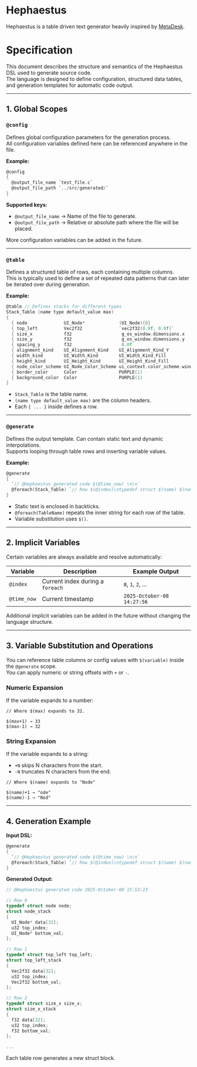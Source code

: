 # Hephaestus 

Hephaestus is a table driven text generator heavily inspired by [MetaDesk](https://github.com/ryanfleury/metadesk). 

# Specification

This document describes the structure and semantics of the Hephaestus DSL used to generate source code.  
The language is designed to define configuration, structured data tables, and generation templates for automatic code output.

---

## 1. Global Scopes

### `@config`
Defines global configuration parameters for the generation process.  
All configuration variables defined here can be referenced anywhere in the file.

**Example:**
```c
@config
{
  @output_file_name `test_file.c`
  @output_file_path `../src/generated/`
}
```
**Supported keys:**
- `@output_file_name` → Name of the file to generate.
- `@output_file_path` → Relative or absolute path where the file will be placed.

More configuration variables can be added in the future.

---

### `@table`
Defines a structured table of rows, each containing multiple columns.  
This is typically used to define a set of repeated data patterns that can later be iterated over during generation.

**Example:**
```c
@table // Defines stacks for different types
Stack_Table (name type default_value max)
{
  { node              UI_Node*             (UI_Node){0}                   32 }
  { top_left          Vec2f32              `vec2f32(0.0f, 0.0f)`          32 }
  { size_x            f32                   g_os_window.dimensions.x      32 }
  { size_y            f32                   g_os_window.dimensions.y      32 }
  { spacing_y         f32                   0.0f                          32 }
  { alignment_kind    UI_Alignment_Kind    UI_Alignment_Kind_Y            32 }
  { width_kind        UI_Width_Kind        UI_Width_Kind_Fill             32 }
  { height_kind       UI_Height_Kind       UI_Height_Kind_Fill            32 }
  { node_color_scheme UI_Node_Color_Scheme ui_context.color_scheme.window 32 }
  { border_color      Color                PURPLE(1)                      32 }
  { background_color  Color                PURPLE(1)                      32 }
}
```
- `Stack_Table` is the table name.
- `(name type default_value max)` are the column headers.
- Each `{ ... }` inside defines a row.

---

### `@generate`
Defines the output template. Can contain static text and dynamic interpolations.  
Supports looping through table rows and inserting variable values.

**Example:**
```c
@generate
{
  `// @Hephaestus generated code $(@time_now) \n\n`
  @foreach(Stack_Table) `// Row $(@index)\ntypedef struct $(name) $(name);\nstruct $(name)_stack\n{\n  $(type) data[$(max)];\n  u32 top_index;\n  $(type) bottom_val;\n};\n\n\n`
}
```

- Static text is enclosed in backticks.
- `@foreach(TableName)` repeats the inner string for each row of the table.
- Variable substitution uses `$()`.

---

## 2. Implicit Variables

Certain variables are always available and resolve automatically:

| Variable         | Description                               | Example Output                                 |
|-------------------|--------------------------------------------|-----------------------------------------------|
| `@index`          | Current index during a `foreach`          | `0`, `1`, `2`, ...                            |
| `@time_now`       | Current timestamp                         | `2025-October-08 14:27:56` |

Additional implicit variables can be added in the future without changing the language structure.

---

## 3. Variable Substitution and Operations

You can reference table columns or config values with `$(variable)` inside the `@generate` scope.  
You can apply numeric or string offsets with `+` or `-`.

### Numeric Expansion
If the variable expands to a number:
```
// Where $(max) expands to 32.

$(max+1) → 33
$(max-1) → 32
```

### String Expansion
If the variable expands to a string:
- `+N` skips N characters from the start.  
- `-N` truncates N characters from the end.

```
// Where $(name) expands to "Node"

$(name)+1 → "ode"
$(name)-1 → "Nod"
```

---

## 4. Generation Example

**Input DSL:**
```c
@generate
{
  `// @Hephaestus generated code $(@time_now) \n\n`
  @foreach(Stack_Table) `// Row $(@index)\ntypedef struct $(name) $(name);\nstruct $(name)_stack\n{\n  $(type) data[$(max)];\n  u32 top_index;\n  $(type) bottom_val;\n};\n\n\n`
}
```

**Generated Output:**
```c
// @Hephaestus generated code 2025-October-08 15:53:23 

// Row 0
typedef struct node node;
struct node_stack
{
  UI_Node* data[32];
  u32 top_index;
  UI_Node* bottom_val;
};

// Row 1
typedef struct top_left top_left;
struct top_left_stack
{
  Vec2f32 data[32];
  u32 top_index;
  Vec2f32 bottom_val;
};

// Row 2
typedef struct size_x size_x;
struct size_x_stack
{
  f32 data[32];
  u32 top_index;
  f32 bottom_val;
};

...
```
Each table row generates a new struct block.


